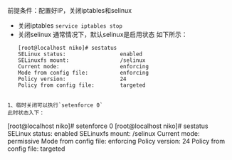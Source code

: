 前提条件：配置好IP，关闭iptables和selinux

* 关闭iptables
  `service iptables stop`
* 关闭selinux
  通常情况下，默认selinux是启用状态
  如下所示：
  ```
  [root@localhost niko]# sestatus
  SELinux status:                 enabled
  SELinuxfs mount:                /selinux
  Current mode:                   enforcing
  Mode from config file:          enforcing
  Policy version:                 24
  Policy from config file:        targeted
```

1、临时关闭可以执行`setenforce 0`
此时状态入下：
```
[root@localhost niko]# setenforce 0
[root@localhost niko]# sestatus
SELinux status:                 enabled
SELinuxfs mount:                /selinux
Current mode:                   permissive
Mode from config file:          enforcing
Policy version:                 24
Policy from config file:        targeted

```

